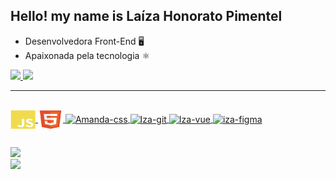 ## Hello! my name is Laíza Honorato Pimentel 

- Desenvolvedora Front-End 🖥
- Apaixonada pela tecnologia ⚛️

<div>
    <a href="https://github.com/Gipria">
    <img height="180em" src="https://github-readme-stats.vercel.app/api?username=laizahpimentel&show_icons=true&theme=cobalt&include_all_commits=true&count_private=true"/>
    <img height="180em" src="https://github-readme-stats.vercel.app/api/top-langs/?username=laizahpimentel&layout=compact&langs_count=7&theme=cobalt"/>                           
  </div>
  <hr>
  
<div style="display: inline_block"><br> 
  <img align="center" alt="iza-JS" height="30" width="40" src="https://raw.githubusercontent.com/devicons/devicon/master/icons/javascript/javascript-plain.svg">
  <img align="center" alt="iza-HTML" height="30" width="40" src="https://raw.githubusercontent.com/devicons/devicon/master/icons/html5/html5-original.svg">
  <img align="center" alt="Amanda-css" height="30" width="40" src="https://cdn.jsdelivr.net/gh/devicons/devicon/icons/css3/css3-original.svg" />
  <img align="center" alt="Iza-git"  height="30" width="40" src="https://cdn.jsdelivr.net/gh/devicons/devicon/icons/git/git-original.svg">
  <img align="center" alt="Iza-vue"  height="30" width="40" src="https://cdn.jsdelivr.net/gh/devicons/devicon/icons/vuejs/vuejs-original.svg">
  <img align="center" alt="iza-figma" height="30" width="40" src="https://cdn.jsdelivr.net/gh/devicons/devicon/icons/figma/figma-original.svg" />
 </div>
 
 ##
 
 <div> 
  <a href="https://www.linkedin.com/in/laizahpimentel/" target="_blank"><img src="https://img.shields.io/badge/-LinkedIn-%230077B5?style=for-the-badge&logo=linkedin&logoColor=white"></a> 
</div>
  
   <a href="https://github-readme-stats.vercel.app/api/wakatime?username=laizahpimentel">
    <img align="left" src="https://github-readme-stats.vercel.app/api/wakatime?username=laizahpimentel&layout=compact&text_color=72e8af&bg_color=193549" style="max-width:100%; padding-right:0" />
 
</a>
